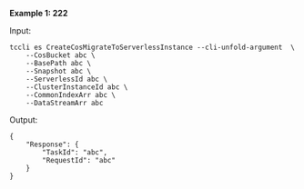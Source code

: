 **Example 1: 222**



Input: 

```
tccli es CreateCosMigrateToServerlessInstance --cli-unfold-argument  \
    --CosBucket abc \
    --BasePath abc \
    --Snapshot abc \
    --ServerlessId abc \
    --ClusterInstanceId abc \
    --CommonIndexArr abc \
    --DataStreamArr abc
```

Output: 
```
{
    "Response": {
        "TaskId": "abc",
        "RequestId": "abc"
    }
}
```

